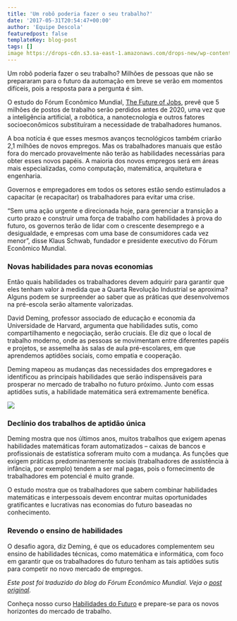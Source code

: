 ```yaml
---
title: 'Um robô poderia fazer o seu trabalho?'
date: '2017-05-31T20:54:47+00:00'
author: 'Equipe Descola'
featuredpost: false
templateKey: blog-post
tags: []
image https://drops-cdn.s3.sa-east-1.amazonaws.com/drops-new/wp-content/uploads/2017/05/31205328/future-jobs-150x150.png
---
```

Um robô poderia fazer o seu trabalho? Milhões de pessoas que não se prepararam para o futuro da automação em breve se verão em momentos difíceis, pois a resposta para a pergunta é sim.

O estudo do Fórum Econômico Mundial, [The Future of Jobs](http://www3.weforum.org/docs/WEF_Future_of_Jobs.pdf), prevê que 5 milhões de postos de trabalho serão perdidos antes de 2020, uma vez que a inteligência artificial, a robótica, a nanotecnologia e outros fatores socioeconômicos substituíram a necessidade de trabalhadores humanos.

A boa notícia é que esses mesmos avanços tecnológicos também criarão 2,1 milhões de novos empregos. Mas os trabalhadores manuais que estão fora do mercado provavelmente não terão as habilidades necessárias para obter esses novos papéis. A maioria dos novos empregos será em áreas mais especializadas, como computação, matemática, arquitetura e engenharia.

Governos e empregadores em todos os setores estão sendo estimulados a capacitar (e recapacitar) os trabalhadores para evitar uma crise.

“Sem uma ação urgente e direcionada hoje, para gerenciar a transição a curto prazo e construir uma força de trabalho com habilidades à prova do futuro, os governos terão de lidar com o crescente desemprego e a desigualdade, e empresas com uma base de consumidores cada vez menor”, disse Klaus Schwab, fundador e presidente executivo do Fórum Econômico Mundial.

### Novas habilidades para novas economias

Então quais habilidades os trabalhadores devem adquirir para garantir que eles tenham valor à medida que a Quarta Revolução Industrial se aproxima? Alguns podem se surpreender ao saber que as práticas que desenvolvemos na pré-escola serão altamente valorizadas.

David Deming, professor associado de educação e economia da Universidade de Harvard, argumenta que habilidades sutis, como compartilhamento e negociação, serão cruciais. Ele diz que o local de trabalho moderno, onde as pessoas se movimentam entre diferentes papéis e projetos, se assemelha às salas de aula pré-escolares, em que aprendemos aptidões sociais, como empatia e cooperação.

Deming mapeou as mudanças das necessidades dos empregadores e identificou as principais habilidades que serão indispensáveis para prosperar no mercado de trabalho no futuro próximo. Junto com essas aptidões sutis, a habilidade matemática será extremamente benéfica.

![](https://descola.org/drops/wp-content/uploads/2017/05/jobs.png)

### Declínio dos trabalhos de aptidão única

Deming mostra que nos últimos anos, muitos trabalhos que exigem apenas habilidades matemáticas foram automatizados – caixas de bancos e profissionais de estatística sofreram muito com a mudança. As funções que exigem práticas predominantemente sociais (trabalhadores de assistência à infância, por exemplo) tendem a ser mal pagas, pois o fornecimento de trabalhadores em potencial é muito grande.

O estudo mostra que os trabalhadores que sabem combinar habilidades matemáticas e interpessoais devem encontrar muitas oportunidades gratificantes e lucrativas nas economias do futuro baseadas no conhecimento.

### Revendo o ensino de habilidades

O desafio agora, diz Deming, é que os educadores complementem seu ensino de habilidades técnicas, como matemática e informática, com foco em garantir que os trabalhadores do futuro tenham as tais aptidões sutis para competir no novo mercado de empregos.

*Este post foi traduzido do blog do Fórum Econômico Mundial. Veja o [post original](https://www.weforum.org/agenda/2016/09/jobs-of-future-and-skills-you-need/).*

Conheça nosso curso [Habilidades do Futuro](https://descola.org/curso/habilidades-do-futuro) e prepare-se para os novos horizontes do mercado de trabalho.